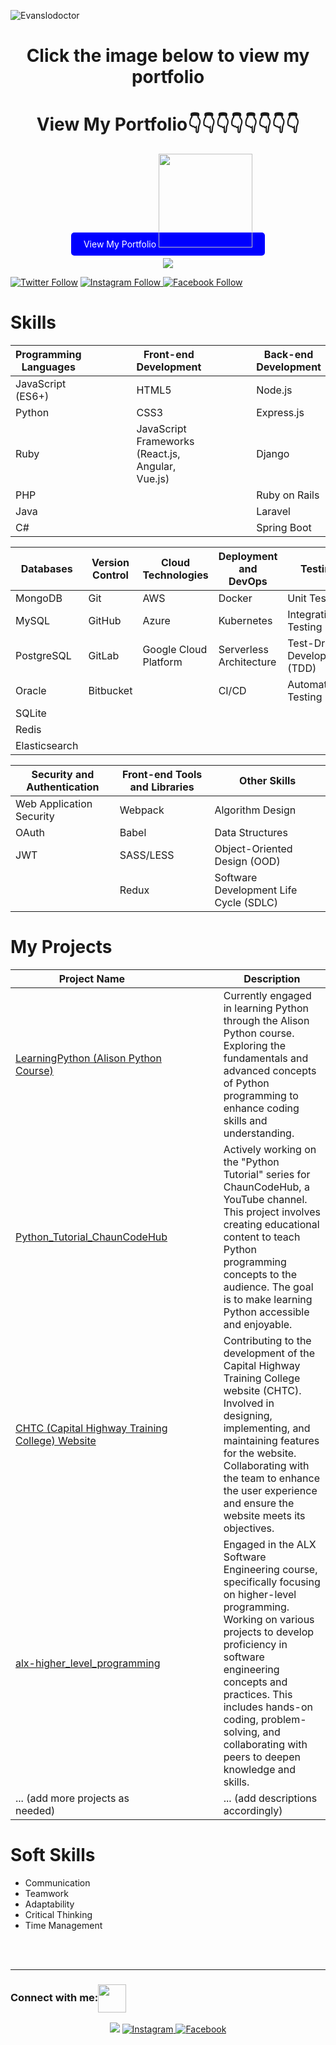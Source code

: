 <p align="left">
  <img src="https://komarev.com/ghpvc/?username=Evanslodoctor&label=Profile%20views&color=0e75b6&style=flat" alt="Evanslodoctor" />
</p>

<h1 align="center"> Click the image below to view my portfolio</h1>
<h1 align="center"> View My Portfolio👇👇👇👇👇👇👇👇</h1>

<p align="center">
  <a href="https://dev-prodevevans.pantheonsite.io/" target="_blank" rel="noopener noreferrer" style="background-color: blue; color: white; padding: 10px 20px; border-radius: 5px; text-decoration: none;">
    View My Portfolio
    <img height="150px" src="https://dev-prodevevans.pantheonsite.io/wp-content/uploads/2024/02/IMG_20240117_174808_055-removebg-preview-1.png" />
  </a>
</p>

<p align="center">
  <img src="https://readme-typing-svg.herokuapp.com?font=Satisfy&color=8DBCCC&size=40&center=true&vCenter=true&width=900&height=70&lines=Hi%2C+I'm+Evans+Chaun;I+am+dedicated,+hardworking,+always+striving+for+excellence;Full+Stack+Developer;I+have+a+deep+passion+for+what+I+do+and...;...approach+every+task+with+enthusiasm;I+can+be+trusted+to+consistently+deliver+high-quality+results;I+quickly+adapt+to+new+environments+and...;...technologies,+embracing+change+with+ease;Where+there+is+Code%2C+There+is+Life;I+believe%2C+It's+never+over+till+it's+over." />
</p>

<p align="left">
  <a href="https://twitter.com/evanslodoctor" target="_blank"><img src="https://img.shields.io/twitter/follow/evanslodoctor?logo=twitter&style=for-the-badge" alt="Twitter Follow" /></a>
  <a href="https://www.instagram.com/evanslodoctor" target="_blank" rel="noopener noreferrer">
    <img src="https://img.shields.io/badge/Follow%20@%20evanslodoctor-%23E4405F.svg?style=for-the-badge&logo=instagram&logoColor=white" alt="Instagram Follow">
  </a>
  <a href="https://www.facebook.com/evans.chaun.9/" target="_blank" rel="noopener noreferrer">
    <img src="https://img.shields.io/badge/Follow%20@%20evanslodoctor-%231877F2.svg?style=for-the-badge&logo=facebook&logoColor=white" alt="Facebook Follow">
  </a>
</p>




# Skills

| **Programming Languages**                | &nbsp;&nbsp;&nbsp;&nbsp;&nbsp;&nbsp;&nbsp;&nbsp;&nbsp;&nbsp;&nbsp;&nbsp;&nbsp; | **Front-end Development**               | &nbsp;&nbsp;&nbsp;&nbsp;&nbsp;&nbsp;&nbsp;&nbsp;&nbsp;&nbsp;&nbsp;&nbsp;&nbsp; | **Back-end Development**                 |
| ---------------------------------------- | ---------------------------------------- | ---------------------------------------- | ---------------------------------------- | ---------------------------------------- |
| JavaScript (ES6+)                        | &nbsp;                                   | HTML5                                    | &nbsp;                                   | Node.js                                  |
| Python                                   | &nbsp;                                   | CSS3                                     | &nbsp;                                   | Express.js                               |
| Ruby                                     | &nbsp;                                   | JavaScript Frameworks (React.js, Angular, Vue.js) | &nbsp;                          | Django                                   |
| PHP                                      | &nbsp;                                   |                                          | &nbsp;                                   | Ruby on Rails                            |
| Java                                     | &nbsp;                                   |                                          | &nbsp;                                   | Laravel                                  |
| C#                                       | &nbsp;                                   |                                          | &nbsp;                                   | Spring Boot                              |

| **Databases**                            | **Version Control**                     | **Cloud Technologies**                  | **Deployment and DevOps**                | **Testing**                              |
| ---------------------------------------- | ---------------------------------------- | ---------------------------------------- | ---------------------------------------- | ---------------------------------------- |
| MongoDB                                  | Git                                      | AWS                                      | Docker                                   | Unit Testing                             |
| MySQL                                    | GitHub                                   | Azure                                    | Kubernetes                               | Integration Testing                      |
| PostgreSQL                               | GitLab                                   | Google Cloud Platform                    | Serverless Architecture                  | Test-Driven Development (TDD)             |
| Oracle                                   | Bitbucket                               |                                          | CI/CD                                    | Automated Testing                         |
| SQLite                                   |                                          |                                          |                                          |                                      |
| Redis                                    |                                          |                                          |                                          |                                      |
| Elasticsearch                            |                                          |                                          |                                          |                                      |

| **Security and Authentication**         | **Front-end Tools and Libraries**        | **Other Skills**                         |
| ---------------------------------------- | ---------------------------------------- | ---------------------------------------- |
| Web Application Security               | Webpack                                  | Algorithm Design                         |
| OAuth                                  | Babel                                    | Data Structures                          |
| JWT                                    | SASS/LESS                                | Object-Oriented Design (OOD)             |
|                                        | Redux                                    | Software Development Life Cycle (SDLC)   |

# My Projects

| **Project Name**                         | &nbsp;&nbsp;&nbsp;&nbsp;&nbsp;&nbsp;&nbsp;&nbsp;&nbsp;&nbsp;&nbsp;&nbsp;&nbsp; | **Description**                           |
| ---------------------------------------- | ---------------------------------------- | ---------------------------------------- |
| [LearningPython (Alison Python Course)](https://github.com/Evanslodoctor/LearningPython)           | &nbsp;                                   | Currently engaged in learning Python through the Alison Python course. Exploring the fundamentals and advanced concepts of Python programming to enhance coding skills and understanding.                 |
| [Python_Tutorial_ChaunCodeHub](https://github.com/Evanslodoctor/Python_Tutorial_ChaunCodeHub)           | &nbsp;                                   | Actively working on the "Python Tutorial" series for ChaunCodeHub, a YouTube channel. This project involves creating educational content to teach Python programming concepts to the audience. The goal is to make learning Python accessible and enjoyable.                 |
| [CHTC (Capital Highway Training College) Website](https://github.com/Evanslodoctor/CHTC)           | &nbsp;                                   | Contributing to the development of the Capital Highway Training College website (CHTC). Involved in designing, implementing, and maintaining features for the website. Collaborating with the team to enhance the user experience and ensure the website meets its objectives.                 |
| [alx-higher_level_programming](https://github.com/Evanslodoctor/alx-higher_level_programming)           | &nbsp;                                   | Engaged in the ALX Software Engineering course, specifically focusing on higher-level programming. Working on various projects to develop proficiency in software engineering concepts and practices. This includes hands-on coding, problem-solving, and collaborating with peers to deepen knowledge and skills.                 |
| ... (add more projects as needed)        | &nbsp;                                   | ... (add descriptions accordingly)       |

# Soft Skills

- Communication
- Teamwork
- Adaptability
- Critical Thinking
- Time Management



<!-- Add more projects as needed -->


<br>
<br>
<hr>

<h3 align="left">Connect with me:<img align="center" src="https://github.com/CyberBoyAyush/CyberBoyAyush/raw/master/gifs/Handshake.gif" height="45px" style="max-width:100%;"></h3>
<p align="center">
  <a href="https://www.linkedin.com/in/lodoctor/" target="_blank" rel="noopener noreferrer">
    <img src="https://camo.githubusercontent.com/0ff78512f45d498526f436fb6bb7c8cc39c7a2a8a3eef8b13df9553c34b3b5e3/68747470733a2f2f696d672e69636f6e73382e636f6d2f636c6f7564732f39302f3461393065322f6c696e6b6564696e2e706e67" data-canonical-src="https://img.icons8.com/clouds/90/4a90e2/linkedin.png" style="max-width:100%;"></a>

<a href="https://www.instagram.com/evanslodoctor" target="_blank" rel="noopener noreferrer">
    <img src="https://img.icons8.com/color/48/000000/instagram-new.png" alt="Instagram" style="max-width:100%;">
  </a>
  <a href="https://www.facebook.com/evans.chaun.9/" target="_blank" rel="noopener noreferrer">
    <img src="https://img.icons8.com/color/48/000000/facebook.png" alt="Facebook" style="max-width:100%;">
  </a>
</p>
